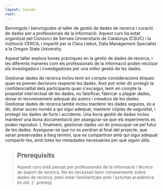 ```yaml
---
layout: lesson
root: .
---
```


Benvinguts i benvingudes al taller de gestió de dades de recerca i curació de dades per a professionals de la informació. Aquest curs ha estat organitzat pel Consorci de Serveis Universitaris de Catalunya (CSUC) i la institució CERCA, i impartit per la Clara Llebot, Data Management Specialist a la Oregon State University. 

Aquest taller explora bones pràctiques en la gestió de dades de recerca, i les diferents maneres com els professionals de la informació poden recolzar els investigadors i investigadores per una millor gestió de les dades. 

Gestionar dades de recerca inclou tenir en compte consideracions ètiques quan es prenen decisions respecte les dades. Això pot voler dir protegir la confidencialitat dels participants quan s'escaigui, tenir en compte la propietat intel·lectual de les dades, no falsificar, fabricar o plagiar dades, donar el reconeixement adequat als autors i creadors de les dades. Gestionar dades de recerca també inclou mantenir les dades segures, és a dir, donar accés només a qui sigui adequat, mantenir còpies de seguretat, i protegir les dades de furts i accidents. Una bona gestió de dades inclou mantenir una bona documentació per assegurar-se que els experiments es poden reproduir. I, finalment, gestionar dades vol dir preocupar-se pel futur de les dades. Assegurar-se que no es perdran al final del projecte, que seran preservades a llarg termini, que es compartiran amb qui sigui adequat compartir-les, amb totes les metadades necessàries per què siguin útils.  

> ## Prerequisits
>
> Aquest curs està pensat per professionals de la informació i tècnics de suport de recerca. No és necessari tenir
> coneixements sobre dades de recerca, però estar familiaritzats amb 
> l'activitat acadèmica és útil.
{: .prereq}
